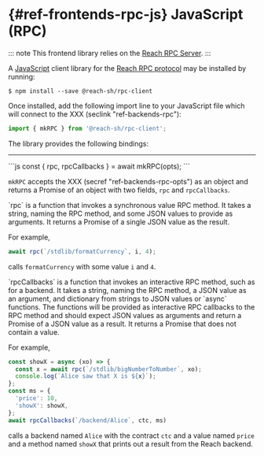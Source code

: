 



# {#ref-frontends-rpc-js} JavaScript (RPC)

::: note
This frontend library relies on the [Reach RPC Server](##ref-backends-rpc).
:::

A [JavaScript](https://www.javascript.com) client library for the
[Reach RPC protocol](##ref-backends-rpc) may be installed by running:
```
$ npm install --save @reach-sh/rpc-client
```


Once installed, add the following import line to your JavaScript file which will
connect to the XXX (seclink "ref-backends-rpc"):
```js
import { mkRPC } from '@reach-sh/rpc-client';
```


The library provides the following bindings:

---
<Ref :name="(quote js):mkRPC" />
```js
const { rpc, rpcCallbacks } = await mkRPC(opts);
```


`mkRPC` accepts the XXX (secref "ref-backends-rpc-opts") as an object and returns a Promise of an object with two fields, `rpc` and `rpcCallbacks`.

<Ref :name="(quote js):rpc" />
`rpc` is a function that invokes a synchronous value RPC method.
It takes a string, naming the RPC method, and some JSON values to provide as arguments.
It returns a Promise of a single JSON value as the result.

For example,

```js
await rpc(`/stdlib/formatCurrency`, i, 4);
```


calls `formatCurrency` with some value `i` and `4`.

<Ref :name="(quote js):rpcCallbacks" />
`rpcCallbacks` is a function that invokes an interactive RPC method, such as for a backend.
It takes a string, naming the RPC method, a JSON value as an argument, and dictionary from strings to JSON values or `async` functions.
The functions will be provided as interactive RPC callbacks to the RPC method and should expect JSON values as arguments and return a Promise of a JSON value as a result.
It returns a Promise that does not contain a value.

For example,

```js
const showX = async (xo) => {
  const x = await rpc(`/stdlib/bigNumberToNumber`, xo);
  console.log(`Alice saw that X is ${x}`);
};
const ms = {
  'price': 10,
  'showX': showX,
};
await rpcCallbacks(`/backend/Alice`, ctc, ms)
```


calls a backend named `Alice` with the contract `ctc` and a value named `price` and a method named `showX` that prints out a result from the Reach backend.

